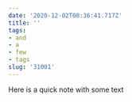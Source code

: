 ```yaml
---
date: '2020-12-02T08:36:41.717Z'
title: ''
tags:
- and
- a
- few
- tags
slug: '31001'
---
```

Here is a quick note with some text
